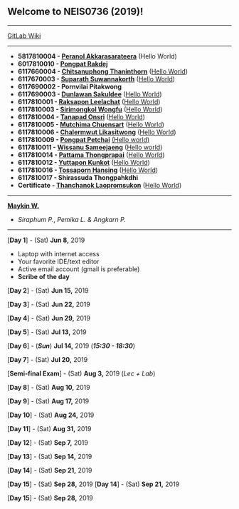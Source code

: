 ## Welcome to NEIS0736 (2019)!

---

[GitLab Wiki](https://gitlab.com/NEIS0736/2019/wikis/README)

---

* **5817810004 - [Peranol Akkarasarateera](https://peranol.github.io/)** (Hello World)
* **6017810010 - [Pongpat Rakdej](https://pp717.github.io/)**
* **6117660004 - [Chitsanuphong Thaninthorn](https://chitsanuphongt.github.io/)** ([Hello World](https://github.com/chitsanuphongt/chitsanuphongt.github.io/blob/master/HelloWorld.py))
* **6117670003 - [Suparath Suwannakorth](https://babababest.github.io/)**  ([Hello World](https://github.com/babababest/babababest.github.io/blob/master/Hello%20World.py))
* **6117690002 - Pornvilai Pitakwong**
* **6117690003 - [Dunlawan Sakuldee](https://dunlawan.github.io/)** ([Hello World](https://github.com/dunlawan/dunlawan.github.io/blob/master/HelloWorld.html))
* **6117810001 - [Raksapon Leelachat](https://raksapon.github.io/)** ([Hello World](https://github.com/Raksapon/raksapon.github.io/blob/master/Hello%20world.py))
* **6117810003 - [Sirimongkol Wongfu](https://g3minii.github.io/)** ([Hello World](https://github.com/G3MINii/G3MINii.github.io/blob/master/hello.py))
* **6117810004 - [Tanapad Onsri](https://6117810004.github.io/)** ([Hello World](https://github.com/6117810004/6117810004.github.io/blob/master/HelloWorld.py))
* **6117810005 - [Mutchima Chuensart](https://mutchimo.github.io/)** ([Hello World](https://github.com/mutchimo/NEIS0736.github.io/blob/master/HelloWorld.py))
* **6117810006 - [Chalermwut Likasitwong](https://mixmawaew.github.io/)** ([Hello World](https://github.com/MixMawaew/MixMawaew.github.io/blob/master/TestHello.py))
* **6117810009 - [Pongpat Petchai](https://numl3er47.github.io/)** [(Hello world)](https://github.com/Numl3er47/Numl3er47.github.io/blob/master/hello%20world.html)
* **6117810011 - [Wissanu Sameejaeng](https://lifestreamone.github.io/)** ([Hello world](https://github.com/lifestreamone/lifestreamone.github.io/blob/master/heloworld.py))
* **6117810014 - [Pattama Thongprapai](https://pattamatax.github.io)** ([Hello World](https://github.com/pattamatax/pattamatax.github.io/blob/master/helloworld.c))
* **6117810012 - [Yuttapon Kunkot](https://ghost0000heavy.github.io/)** ([Hello World](https://github.com/ghost0000heavy/ghost0000heavy.github.io/blob/master/HelloWorld.php))
* **6117810016 - [Tossaporn Hansing](https://twinzabx2.github.io/)** ([Hello World](https://github.com/TwinZabX2/TwinZabX2.github.io/blob/master/HelloWorldByToss.py))
* **6117810017 - Shirassuda Thongpahkdhi**
* **Certificate - [Thanchanok Laopromsukon](https://thanchanok28.github.io)** ([Hello World](https://github.com/thanchanok28/Thanchanok28.github.io/blob/master/HelloWorld.html))

---

**[Maykin W.](https://maeklong.github.io/)**
* *Siraphum P.*, *Pemika L.* *&* *Angkarn P.*

---

[**Day 1**] - (Sat) **Jun 8,** 2019
*  Laptop with internet access
*  Your favorite IDE/text editor
*  Active email account (gmail is preferable)
*  **Scribe of the day**

[**Day 2**] - (Sat) **Jun 15,** 2019

[**Day 3**] - (Sat) **Jun 22,** 2019

[**Day 4**] - (Sat) **Jun 29,** 2019

[**Day 5**] - (Sat) **Jul 13,** 2019

[**Day 6**] - (***Sun***) **Jul 14,** 2019 (***15:30 - 18:30***)

[**Day 7**] - (Sat) **Jul 20,** 2019

[**Semi-final Exam**] - (Sat) **Aug 3,** 2019 (*Lec + Lab*)

[**Day 8**] - (Sat) **Aug 10,** 2019

[**Day 9**] - (Sat) **Aug 17,** 2019

[**Day 10**] - (Sat) **Aug 24,** 2019

[**Day 11**] - (Sat) **Aug 31,** 2019

[**Day 12**] - (Sat) **Sep 7,** 2019

[**Day 13**] - (Sat) **Sep 14,** 2019

[**Day 14**] - (Sat) **Sep 21,** 2019

[**Day 15**] - (Sat) **Sep 28,** 2019
[**Day 14**] - (Sat) **Sep 21,** 2019

[**Day 15**] - (Sat) **Sep 28,** 2019
